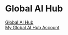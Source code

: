 # Global AI Hub

[Global AI Hub](https://globalaihub.com/)
\
[My Global AI Hub Account](https://globalaihub.com/members/seydanurdemir/)
